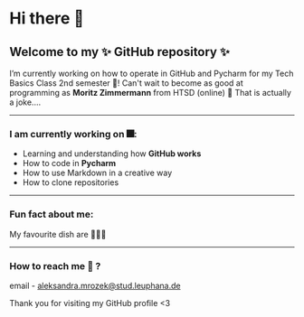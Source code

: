 # Hi there 👋
## Welcome to my ✨ GitHub repository ✨

I’m currently working on how to operate in GitHub and Pycharm for my Tech Basics Class 2nd semester 🚀! 
Can't wait to become as good at programming as **Moritz Zimmermann** from HTSD (online) 💊 
That is actually a joke.... 

---

### I am currently working on 🎆:
- Learning and understanding how **GitHub works**
- How to code in **Pycharm**
- How to use Markdown in a creative way
- How to clone repositories

---

### Fun fact about me:
My favourite dish are 🥟🥟🥟

---

### How to reach me 📮 ?
email - aleksandra.mrozek@stud.leuphana.de

Thank you for visiting my GitHub profile <3







<!--
**aleksandramrozek/aleksandramrozek** is a ✨ _special_ ✨ repository because its `README.md` (this file) appears on your GitHub profile.

Here are some ideas to get you started:

- 🔭 I’m currently working on ... learning this programme!
- 🌱 I’m currently learning ... how to operate in PyCharm and GitHub
- 👯 I’m looking to collaborate on ... 
- 🤔 I’m looking for help with ...
- 💬 Ask me about ...
- 📫 How to reach me: ...
- 😄 Pronouns: ...
- ⚡ Fun fact: ...
-->

